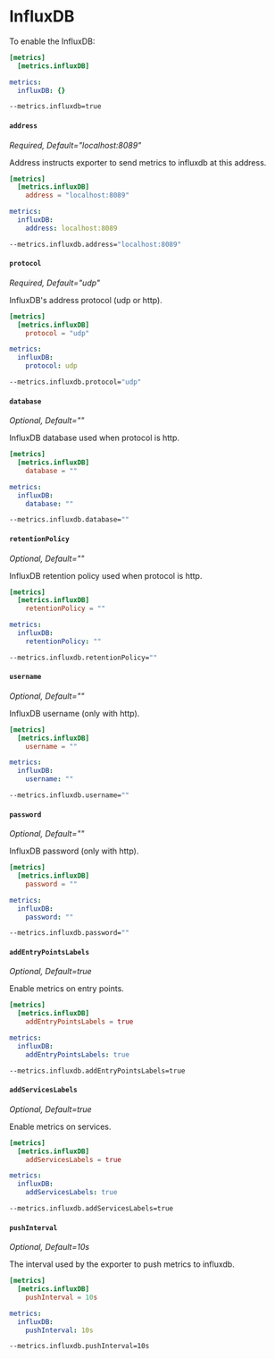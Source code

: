 # InfluxDB

To enable the InfluxDB:

```toml tab="File (TOML)"
[metrics]
  [metrics.influxDB]
```

```yaml tab="File (YAML)"
metrics:
  influxDB: {}
```

```bash tab="CLI"
--metrics.influxdb=true
```

#### `address`

_Required, Default="localhost:8089"_

Address instructs exporter to send metrics to influxdb at this address.

```toml tab="File (TOML)"
[metrics]
  [metrics.influxDB]
    address = "localhost:8089"
```

```yaml tab="File (YAML)"
metrics:
  influxDB:
    address: localhost:8089
```

```bash tab="CLI"
--metrics.influxdb.address="localhost:8089"
```

#### `protocol`

_Required, Default="udp"_

InfluxDB's address protocol (udp or http).

```toml tab="File (TOML)"
[metrics]
  [metrics.influxDB]
    protocol = "udp"
```

```yaml tab="File (YAML)"
metrics:
  influxDB:
    protocol: udp
```

```bash tab="CLI"
--metrics.influxdb.protocol="udp"
```

#### `database`

_Optional, Default=""_

InfluxDB database used when protocol is http.

```toml tab="File (TOML)"
[metrics]
  [metrics.influxDB]
    database = ""
```

```yaml tab="File (YAML)"
metrics:
  influxDB:
    database: ""
```

```bash tab="CLI"
--metrics.influxdb.database=""
```

#### `retentionPolicy`

_Optional, Default=""_

InfluxDB retention policy used when protocol is http.

```toml tab="File (TOML)"
[metrics]
  [metrics.influxDB]
    retentionPolicy = ""
```

```yaml tab="File (YAML)"
metrics:
  influxDB:
    retentionPolicy: ""
```

```bash tab="CLI"
--metrics.influxdb.retentionPolicy=""
```

#### `username`

_Optional, Default=""_

InfluxDB username (only with http).

```toml tab="File (TOML)"
[metrics]
  [metrics.influxDB]
    username = ""
```

```yaml tab="File (YAML)"
metrics:
  influxDB:
    username: ""
```

```bash tab="CLI"
--metrics.influxdb.username=""
```

#### `password`

_Optional, Default=""_

InfluxDB password (only with http).

```toml tab="File (TOML)"
[metrics]
  [metrics.influxDB]
    password = ""
```

```yaml tab="File (YAML)"
metrics:
  influxDB:
    password: ""
```

```bash tab="CLI"
--metrics.influxdb.password=""
```

#### `addEntryPointsLabels`

_Optional, Default=true_

Enable metrics on entry points.

```toml tab="File (TOML)"
[metrics]
  [metrics.influxDB]
    addEntryPointsLabels = true
```

```yaml tab="File (YAML)"
metrics:
  influxDB:
    addEntryPointsLabels: true
```

```bash tab="CLI"
--metrics.influxdb.addEntryPointsLabels=true
```

#### `addServicesLabels`

_Optional, Default=true_

Enable metrics on services.

```toml tab="File (TOML)"
[metrics]
  [metrics.influxDB]
    addServicesLabels = true
```

```yaml tab="File (YAML)"
metrics:
  influxDB:
    addServicesLabels: true
```

```bash tab="CLI"
--metrics.influxdb.addServicesLabels=true
```

#### `pushInterval`

_Optional, Default=10s_

The interval used by the exporter to push metrics to influxdb.

```toml tab="File (TOML)"
[metrics]
  [metrics.influxDB]
    pushInterval = 10s
```

```yaml tab="File (YAML)"
metrics:
  influxDB:
    pushInterval: 10s
```

```bash tab="CLI"
--metrics.influxdb.pushInterval=10s
```
